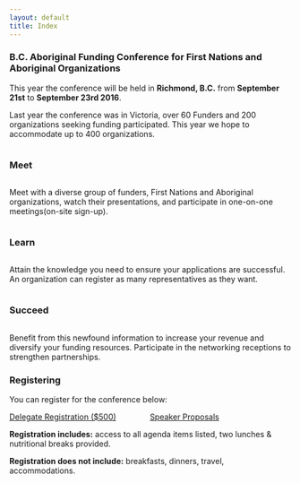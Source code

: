 ```yaml
---
layout: default
title: Index
---
```


### B.C. Aboriginal Funding Conference for First Nations and Aboriginal Organizations ##

This year the conference will be held in **Richmond, B.C.** from **September 21st** to **September 23rd 2016**.

Last year the conference was in Victoria, over 60 Funders and 200 organizations seeking funding participated. This year we hope to accommodate up to 400 organizations.



<div>
    <i class="fa fa-fw fa-4x fa-users"></i>
    <h3 style="display: inline-block;">Meet</h3>
    <p>
        Meet with a diverse group of funders, First Nations and Aboriginal organizations, watch their presentations, and participate in one-on-one meetings(on-site sign-up).
    </p>
</div>



<div>
    <i class="fa fa-fw fa-4x fa-book"></i>
    <h3 style="display: inline-block;">Learn</h3>
    <p>Attain the knowledge you need to ensure your applications are successful. An organization can register as many representatives as they want.
    </p>
</div>


<div>
    <i class="fa fa-fw fa-4x fa-money"></i>
    <h3 style="display: inline-block;">Succeed</h3>
    <p>
        Benefit from this newfound information to increase your revenue and diversify your funding resources. Participate in the networking receptions to strengthen partnerships.
    </p>
</div>

### Registering ###

You can register for the conference below:

<a class="button" style="width: 49%; display: inline-block;" href="  https://fluidsurveys.com/surveys/bcaafc-mqC/funding-conference-2016-delegate-registration/">Delegate Registration ($500)</a>
<a class="button" style="width: 49%; display: inline-block;" href="  https://fluidsurveys.com/surveys/bcaafc-mqC/funding-conference-2016-speaker-proposal/">Speaker Proposals</a>

<strong>Registration includes:</strong> access to all agenda items listed, two lunches &  nutritional breaks provided.

<strong>Registration does not include:</strong> breakfasts, dinners, travel, accommodations.
